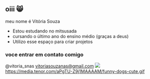 ## oiii 😸

meu nome é Vitória Souza
- Estou estudando no mitsusada
- cursando o último ano do ensino médio (graças a deus)
- Utilizo esse espaço para criar projetos
  
### voce entrar em contato comigo 
@vitoria_snas
vitoriasouzanas@gmail.com
![](link)
https://media.tenor.com/aPgTU-Z9j1MAAAAM/funny-dogs-cute.gif

